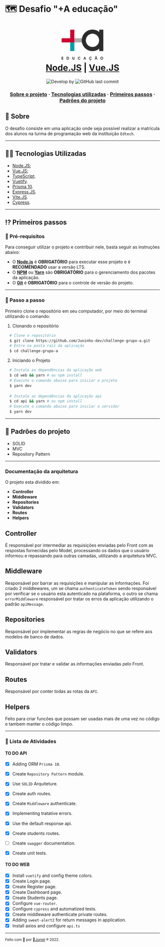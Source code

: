 # 🗺 Desafio "+A educação"

<h1 align="center">
    <img alt="Dominun" src="./assets/logo-mais-a-educacao.svg" height="100px" />
    <br/>
   <a href="https://nodejs.org" target="_blank" rel="noopener">Node.JS</a> | <a href="https://vuejs.org/" target="_blank" rel="noopener">Vue.JS</a> 
</h1>

<p align="center">
  <img alt="Develop by" src="https://img.shields.io/badge/Develop%20&%20Made%20by-Juniel-blue?style=flat&logo=Awesome-Lists">
  <img alt="GitHub last commit" src="https://img.shields.io/badge/Made%20with-TypeScript-1f425f.svg?logo=typescript">
</p>

<h3 align="center">
  <a href="#-sobre">Sobre o projeto</a>
  <span> · </span>
  <a href="#-tecnologias-utilizadas">Tecnologias utilizadas</a>
  <span> · </span>
  <a href="#-primeiros-passos">Primeiros passos</a>
  <span> · </span>
  <a href="#-padroes-contribuir">Padrões do projeto</a>
</h3>

## 💭 Sobre

O desafio consiste em uma aplicação onde seja possível realizar a matrícula dos alunos na turma de programação web da instituição `Edtech`.

---

## 👨‍💻 Tecnologias Utilizadas

- <a href="https://nodejs.org" target="_blank" rel="noopener">Node.JS</a>;
- <a href="https://vuejs.org/" target="_blank" rel="noopener">Vue.JS</a>;
- <a href="https://www.typescriptlang.org/" target="_blank" rel="noopener">TypeScript</a>.
- <a href="https://vuetifyjs.com" target="_blank" rel="noopener">Vuetify</a>.
- <a href="https://www.prisma.io/" target="_blank" rel="noopener">Prisma 10</a>.
- <a href="https://expressjs.com/" target="_blank" rel="noopener">Express.JS</a>.
- <a href="https://vitejs.dev/" target="_blank" rel="noopener">Vite.JS</a>.
- <a href="https://www.cypress.io/" target="_blank" rel="noopener">Cypress</a>.

---

## ⁉ Primeiros passos

### 🤔 Pré-requisitos

Para conseguir utilizar o projeto e contribuir nele, basta seguir as instruções abaixo:

- O **<a href="https://nodejs.org/en/" target="_blank" rel="noopener">Node.js</a>** é **OBRIGATÓRIO** para executar esse projeto e é **RECOMENDADO** usar a versão LTS.
- O **<a href="https://www.npmjs.com/" target="_blank" rel="noopener">NPM</a>** ou **<a href="https://yarnpkg.com/" target="_blank" rel="noopener">Yarn</a>** são **OBRIGATÓRIO** para o gerenciamento dos pacotes da aplicação.
- O **<a href="https://git-scm.com/" target="_blank" rel="noopener">Git</a>** é **OBRIGATÓRIO** para o controle de versão do projeto.

---

### 📝 Passo a passo

Primeiro clone o repositório em seu computador, por meio do terminal utilizando o comando:

1. Clonando o repositório

```sh
  # Clone o repositório
  $ git clone https://github.com/Juninho-dev/challenge-grupo-a.git
  # Entre na pasta raiz da aplicação
  $ cd challenge-grupo-a
```

2. Iniciando o Projeto

```sh
  # Instale as dependências da aplicação web
  $ cd web && yarn # ou npm install
  # Execute o comando abaixo para iniciar o projeto
  $ yarn dev

  # Instale as dependências da aplicação api
  $ cd api && yarn # ou npm install
  # Execute o comando abaixo para iniciar o servidor
  $ yarn dev
```
---
## 💯 Padrões do projeto

 - SOLID
 - MVC
 - Repository Pattern

 ---
### Documentação da arquitetura
 O projeto esta dividido em:
 - **Controller**
 - **Middleware**
 - **Repositories**
 - **Validators**
 - **Routes**
 - **Helpers**

## Controller
É responsável por intermediar as requisições enviadas pelo Front com as respostas fornecidas pelo Model, processando os dados que o usuário informou e repassando para outras camadas, utilizando a arquitetura MVC.

## Middleware
Responsável por barrar as requisições e manipular as informações. Foi criado 2 middlewares, um se chama `authenticateToken` sendo responsável por verificar se o usuário esta autenticado na plataforma, o outro se chama `errorMiddleware` responsável por tratar os erros da aplicação utilizando o padrão `apiMessage`.

## Repositories
Responsável por implementar as regras de negócio no que se refere aos modelos de banco de dados.

## Validators
Responsável por tratar e validar as informações enviadas pelo Front.

## Routes
Responsável por conter todas as rotas da `API`.

## Helpers
Feito para criar funcões que possam ser usadas mais de uma vez no código e tambem manter o código limpo.

---
### 🚧 Lista de Atividades

#### TO DO API
- [x] Adding ORM `Prisma 10`.
- [x] Create `Repository Pattern` module.
- [x] Use `SOLID` Arquiteture.
- [x] Create auth routes.
- [x] Create `Middleware` authenticate.
- [x] Implementing tratative errors.
- [x] Use the default response api.
- [x] Create students routes.
- [ ] Create `swagger` documentation.
- [x] Create unit tests.


#### TO DO WEB
- [x] Install `vuetify` and config theme colors.
- [x] Create Login page.
- [x] Create Register page.
- [x] Create Dashboard page.
- [x] Create Students page.
- [x] Configure `vue-router`.
- [x] Configure `cypress` and automatized tests.
- [x] Create middleware authenticate private routes.
- [x] Adding `sweet-alert2` for return messages in application.
- [x] Install axios and configure `api.ts`

---

<sup> Feito com 💙 por 👾<a href="https://github.com/juninho-dev/" target="_blank" rel="noopener">Juniel</a> ® 2022.</sup>
